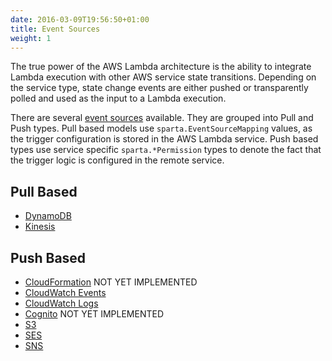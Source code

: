 ```yaml
---
date: 2016-03-09T19:56:50+01:00
title: Event Sources
weight: 1
---
```


The true power of the AWS Lambda architecture is the ability to integrate Lambda execution with other AWS service state transitions.  Depending on the service type, state change events are either pushed or transparently polled and used as the input to a Lambda execution.

There are several [event sources](http://docs.aws.amazon.com/lambda/latest/dg/intro-core-components.html) available.  They are grouped into Pull and Push types.  Pull based models use `sparta.EventSourceMapping` values, as the trigger configuration is stored in the AWS Lambda service.  Push based types use service specific `sparta.*Permission` types to denote the fact that the trigger logic is configured in the remote service.


## Pull Based

  * [DynamoDB](/reference/eventsources/dynamodb)
  * [Kinesis](/reference/eventsources/kinesis)

## Push Based

  * [CloudFormation](/reference/eventsources/cloudformation) <span class="label label-warning">NOT YET IMPLEMENTED</span>
  * [CloudWatch Events](/reference/eventsources/cloudwatchevents)
  * [CloudWatch Logs](/reference/eventsources/cloudwatchlogs)
  * [Cognito](/reference/eventsources/cognito) <span class="label label-warning">NOT YET IMPLEMENTED</span>
  * [S3](/reference/eventsources/s3)
  * [SES](/reference/eventsources/ses)
  * [SNS](/reference/eventsources/sns)
